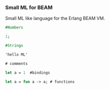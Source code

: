 ### Small ML for BEAM

Small ML like language for the Erlang BEAM VM.

```ocaml
#Numbers

1;

#Strings

'hello ML'

# comments

let a = 1  #bindings

let a = fun a -> a; # functions

